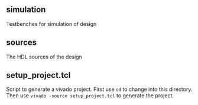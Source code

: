 ## simulation

Testbenches for simulation of design

## sources

The HDL sources of the design

## setup_project.tcl

Script to generate a vivado project.
First use `cd` to change into this directory.
Then use `vivado -source setup_project.tcl` to generate the project.
